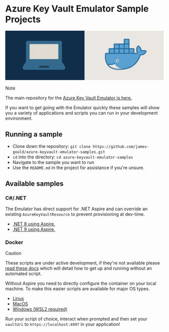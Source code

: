 # Azure Key Vault Emulator Sample Projects

<p align="center"><img src="assets/hero.png" height="25%" width="100%"></p>

> [!NOTE]
> The main repository for the [Azure Key Vault Emulator is here.](https://github.com/james-gould/azure-keyvault-emulator)

If you want to get going with the Emulator quickly these samples will show you a variety of applications and scripts you can run in your development environment.

## Running a sample

- Clone down the repository: `git clone https://github.com/james-gould/azure-keyvault-emulator-samples.git`
- `cd` into the directory: `cd azure-keyvault-emulator-samples`
- Navigate to the sample you want to run
- Use the `README.md` in the project for assistance if you're unsure.

## Available samples

### C#/.NET

The Emulator has direct support for .NET Aspire and can override an existing `AzureKeyVaultResource` to prevent provisioning at dev-time.

- [.NET 8 using Aspire.](dotnet/WebApiWithEmulator-dotnet8/)
- [.NET 9 using Aspire.](dotnet/WebApiWithEmulator-dotnet9/)

### Docker

> [!CAUTION]
> These scripts are under active development, if they're not available please [read these docs](https://github.com/james-gould/azure-keyvault-emulator/blob/development/docs/CONFIG.md#local-docker) which will detail how to get up and running without an automated script.

Without Aspire you need to directly configure the container on your local machine. To make this easier scripts are available for major OS types.

- [Linux](scripts/linux.sh)
- [MacOS](scripts/macos.sh)
- [Windows (WSL2 required)](scripts/windows.ps1)

Run your script of choice, interact when prompted and then set your `vaultUri` to `https://localhost:4997` in your application!
